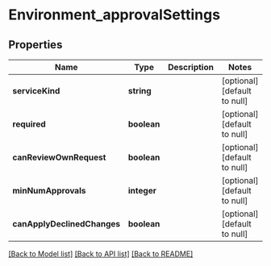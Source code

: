 # Environment_approvalSettings

## Properties
Name | Type | Description | Notes
------------ | ------------- | ------------- | -------------
**serviceKind** | **string** |  | [optional] [default to null]
**required** | **boolean** |  | [optional] [default to null]
**canReviewOwnRequest** | **boolean** |  | [optional] [default to null]
**minNumApprovals** | **integer** |  | [optional] [default to null]
**canApplyDeclinedChanges** | **boolean** |  | [optional] [default to null]

[[Back to Model list]](../README.md#documentation-for-models) [[Back to API list]](../README.md#documentation-for-api-endpoints) [[Back to README]](../README.md)


